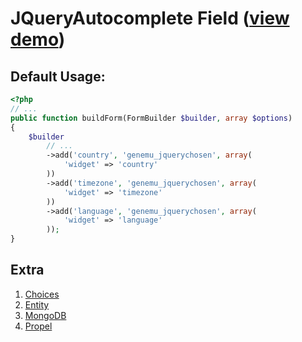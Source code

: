 # JQueryAutocomplete Field ([view demo](http://jqueryui.com/demos/autocomplete/))

## Default Usage:

``` php
<?php
// ...
public function buildForm(FormBuilder $builder, array $options)
{
    $builder
        // ...
        ->add('country', 'genemu_jquerychosen', array(
            'widget' => 'country'
        ))
        ->add('timezone', 'genemu_jquerychosen', array(
            'widget' => 'timezone'
        ))
        ->add('language', 'genemu_jquerychosen', array(
            'widget' => 'language'
        ));
}
```

## Extra

1. [Choices](https://github.com/genemu/GenemuFormBundle/blob/2.0/Resources/doc/jquery/chosen/choices.md)
2. [Entity](https://github.com/genemu/GenemuFormBundle/blob/2.0/Resources/doc/jquery/chosen/entity.md)
3. [MongoDB](https://github.com/genemu/GenemuFormBundle/blob/2.0/Resources/doc/jquery/chosen/mongodb.md)
4. [Propel](https://github.com/genemu/GenemuFormBundle/blob/2.0/Resources/doc/jquery/chosen/propel.md)

